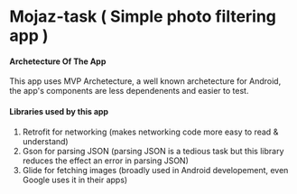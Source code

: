 # Mojaz-task ( Simple photo filtering app )

#### Archetecture Of The App
This app uses MVP Archetecture, a well known archetecture for Android, the app's components are less dependenents and easier to test.

#### Libraries used by this app
1. Retrofit for networking (makes networking code more easy to read & understand)
2. Gson for parsing JSON (parsing JSON is a tedious task but this library reduces the effect an error in parsing JSON)
3. Glide for fetching images (broadly used in Android developement, even Google uses it in their apps)
